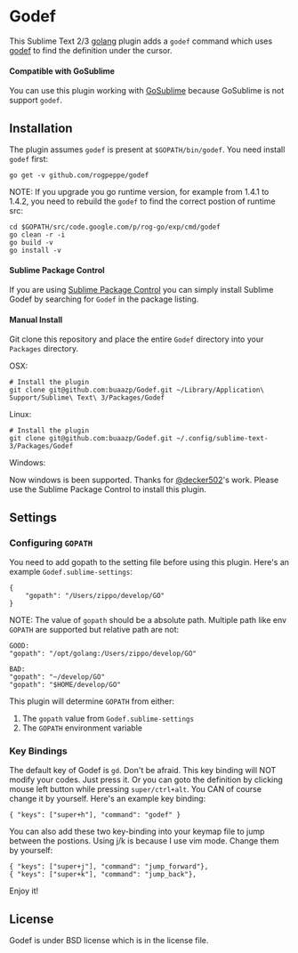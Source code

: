 # Godef

This Sublime Text 2/3 [golang](http://golang.org/) plugin adds a `godef` command which
uses [godef](http://godoc.org/code.google.com/p/rog-go/exp/cmd/godef) to find
the definition under the cursor.

#### Compatible with GoSublime

You can use this plugin working with [GoSublime](https://github.com/DisposaBoy/GoSublime) because GoSublime is not support `godef`.

## Installation

The plugin assumes `godef` is present at `$GOPATH/bin/godef`. You need install `godef` first:

```
go get -v github.com/rogpeppe/godef
```

NOTE: If you upgrade you go runtime version, for example from 1.4.1 to 1.4.2, you need to rebuild the `godef` to find the correct postion of runtime src:

```
cd $GOPATH/src/code.google.com/p/rog-go/exp/cmd/godef
go clean -r -i
go build -v
go install -v
```
    
#### Sublime Package Control

If you are using [Sublime Package Control](http://wbond.net/sublime_packages/package_control) you can simply install Sublime Godef by searching for `Godef` in the package listing.

#### Manual Install

Git clone this repository and place the entire `Godef` directory into your `Packages` directory.

OSX:

```
# Install the plugin
git clone git@github.com:buaazp/Godef.git ~/Library/Application\ Support/Sublime\ Text\ 3/Packages/Godef
```

Linux:

```
# Install the plugin
git clone git@github.com:buaazp/Godef.git ~/.config/sublime-text-3/Packages/Godef
```
    
Windows:

Now windows is been supported. Thanks for [@decker502](https://github.com/decker502)'s work.  Please use the Sublime Package Control to install this plugin.

## Settings

### Configuring `GOPATH`

You need to add gopath to the setting file before using this plugin. Here's an example `Godef.sublime-settings`:

```
{
    "gopath": "/Users/zippo/develop/GO"
}
```

NOTE: The value of `gopath` should be a absolute path. Multiple path like env `GOPATH` are supported but relative path are not:

```
GOOD:
"gopath": "/opt/golang:/Users/zippo/develop/GO"

BAD:
"gopath": "~/develop/GO"
"gopath": "$HOME/develop/GO"
```

 This plugin will determine `GOPATH` from either:

1. The `gopath` value from `Godef.sublime-settings`
2. The `GOPATH` environment variable


### Key Bindings

The default key of Godef is `gd`. Don't be afraid. This key binding will NOT modify your codes. Just press it. Or you can goto the definition by clicking mouse left button while pressing `super/ctrl+alt`. You CAN of course change it by yourself. Here's an example key binding:

```
{ "keys": ["super+h"], "command": "godef" }
```

You can also add these two key-binding into your keymap file to jump between the postions. Using j/k is because I use vim mode. Change them by yourself:

```
{ "keys": ["super+j"], "command": "jump_forward"},
{ "keys": ["super+k"], "command": "jump_back"},
```

Enjoy it!

## License

Godef is under BSD license which is in the license file.


